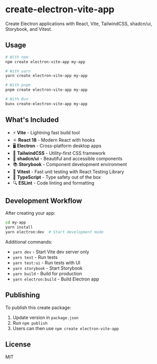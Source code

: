 # create-electron-vite-app

Create Electron applications with React, Vite, TailwindCSS, shadcn/ui, Storybook, and Vitest.

## Usage

```bash
# With npm
npm create electron-vite-app my-app

# With yarn  
yarn create electron-vite-app my-app

# With pnpm
pnpm create electron-vite-app my-app

# With Bun
bunx create-electron-vite-app my-app
```

## What's Included

- ⚡️ **Vite** - Lightning fast build tool
- ⚛️ **React 18** - Modern React with hooks
- 🖥️ **Electron** - Cross-platform desktop apps
- 🎨 **TailwindCSS** - Utility-first CSS framework
- 🧩 **shadcn/ui** - Beautiful and accessible components
- 📚 **Storybook** - Component development environment  
- 🧪 **Vitest** - Fast unit testing with React Testing Library
- 📝 **TypeScript** - Type safety out of the box
- 🔍 **ESLint** - Code linting and formatting

## Development Workflow

After creating your app:

```bash
cd my-app
yarn install
yarn electron:dev  # Start development mode
```

Additional commands:
- `yarn dev` - Start Vite dev server only
- `yarn test` - Run tests
- `yarn test:ui` - Run tests with UI
- `yarn storybook` - Start Storybook
- `yarn build` - Build for production
- `yarn electron:build` - Build Electron app

## Publishing

To publish this create package:

1. Update version in `package.json`
2. Run `npm publish`
3. Users can then use `npm create electron-vite-app`

## License

MIT 